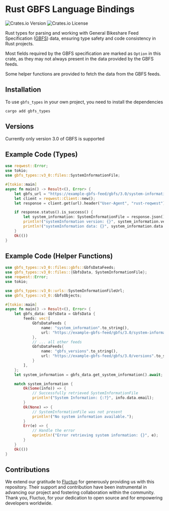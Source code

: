 # Rust GBFS Language Bindings

![Crates.io Version](https://img.shields.io/crates/v/gbfs_types)
![Crates.io License](https://img.shields.io/crates/l/gbfs_types)

Rust types for parsing and working with General Bikeshare Feed Specification ([GBFS](https://gbfs.org/)) data, ensuring type safety and code consistency in Rust projects.

Most fields required by the GBFS specification are marked as `Option` in this crate, as they may not always present in the data provided by the GBFS feeds.

Some helper functions are provided to fetch the data from the GBFS feeds.

## Installation

To use `gbfs_types` in your own project, you need to install the dependencies

```
cargo add gbfs_types
```

## Versions
Currently only version 3.0 of GBFS is supported

## Example Code (Types)
```rust
use reqwest::Error;
use tokio;
use gbfs_types::v3_0::files::SystemInformationFile;

#[tokio::main]
async fn main() -> Result<(), Error> {
    let gbfs_url = "https://example-gbfs-feed/gbfs/3.0/system-information";
    let client = reqwest::Client::new();
    let response = client.get(url).header("User-Agent", "rust-reqwest").send().await?;

    if response.status().is_success() {
        let system_information: SystemInformationFile = response.json().await?;
        println!("systemInformation version: {}", system_information.version);
        println!("systemInformation data: {}", system_information.data.system_id);
    }
    Ok(())
}
```

## Example Code (Helper Functions)
```rust
use gbfs_types::v3_0::files::gbfs::GbfsDataFeeds;
use gbfs_types::v3_0::files::{GbfsData, SystemInformationFile};
use reqwest::Error;
use tokio;

use gbfs_types::v3_0::urls::SystemInformationFileUrl;
use gbfs_types::v3_0::GbfsObjects;

#[tokio::main]
async fn main() -> Result<(), Error> {
    let gbfs_data: GbfsData = GbfsData {
        feeds: vec![
            GbfsDataFeeds {
                name: "system_information".to_string(),
                url: "https://example-gbfs-feed/gbfs/3.0/system-information".to_string(),
            },
            // ... all other feeds
            GbfsDataFeeds{
                name: "gbfs_versions".to_string(),
                url: "https://example-gbfs-feed/gbfs/3.0/versions".to_string()
            }
        ],
    };
    let system_information = gbfs_data.get_system_information().await;

    match system_information {
        Ok(Some(info)) => {
            // Successfully retrieved SystemInformationFile
            println!("System Information: {:?}", info.data.email);
        }
        Ok(None) => {
            // SystemInformationFile was not present
            println!("No system information available.");
        }
        Err(e) => {
            // Handle the error
            eprintln!("Error retrieving system information: {}", e);
        }
    }
    Ok(())
}

```

## Contributions
We extend our gratitude to [Fluctuo](https://fluctuo.com) for generously providing us with this repository. Their support and contribution have been instrumental in advancing our project and fostering collaboration within the community. Thank you, Fluctuo, for your dedication to open source and for empowering developers worldwide.